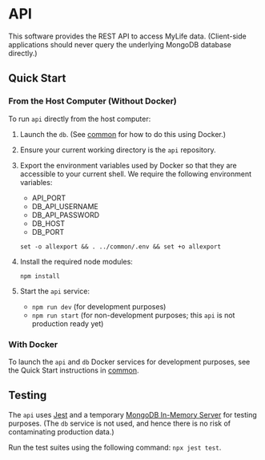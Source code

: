 # API
This software provides the REST API to access MyLife data.  (Client-side applications should never query the underlying MongoDB database directly.)

## Quick Start

### From the Host Computer (Without Docker)
To run `api` directly from the host computer:

1. Launch the `db`.  (See [common](https://github.com/alazhar-shamshuddin-mylife/common) for how to do this using Docker.)

2. Ensure your current working directory is the `api` repository.

3. Export the environment variables used by Docker so that they are accessible to your current shell.  We require the following environment variables:
    - API_PORT
    - DB_API_USERNAME
    - DB_API_PASSWORD
    - DB_HOST
    - DB_PORT

    `set -o allexport && . ../common/.env && set +o allexport`

4. Install the required node modules:

    `npm install`

5. Start the `api` service:

    - `npm run dev` (for development purposes)
    - `npm run start` (for non-development purposes; this `api` is not production ready yet)

### With Docker
To launch the `api` and `db` Docker services for development purposes, see the Quick Start instructions in [common](https://github.com/alazhar-shamshuddin-mylife/common#quick-start).

## Testing

The `api` uses [Jest](https://jestjs.io/) and a temporary [MongoDB In-Memory Server](https://github.com/nodkz/mongodb-memory-server) for testing purposes.  (The `db` service is not used, and hence there is no risk of contaminating production data.)

Run the test suites using the following command: `npx jest test`.
